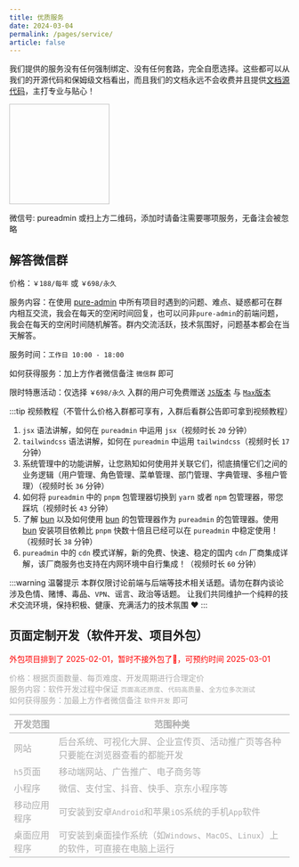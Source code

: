 ```yaml
---
title: 优质服务
date: 2024-03-04
permalink: /pages/service/
article: false
---
```


我们提供的服务没有任何强制绑定、没有任何套路，完全自愿选择。这些都可以从我们的开源代码和保姆级文档看出，而且我们的文档永远不会收费并且提供[文档源代码](https://github.com/pure-admin/pure-admin-doc)，主打专业与贴心！

<img :src="$withBase('/img/support/addWx.jpg')" width="180px" height="180px" />

微信号: pureadmin 或扫上方二维码，添加时请备注需要哪项服务，无备注会被忽略

## 解答微信群

价格：`￥188/每年` 或 `￥698/永久`

服务内容：在使用 [pure-admin](https://github.com/pure-admin) 中所有项目时遇到的问题、难点、疑惑都可在群内相互交流，我会在每天的空闲时间回复，也可以问非`pure-admin`的前端问题，我会在每天的空闲时间随机解答。群内交流活跃，技术氛围好，问题基本都会在当天解答。

服务时间：`工作日 10:00 - 18:00`

如何获得服务：加上方作者微信备注 `微信群` 即可

限时特惠活动：仅选择 `￥698/永久` 入群的用户可免费赠送 [`JS`版本](https://pure-admin.github.io/pure-admin-doc/pages/js/) 与 [`Max`版本](https://pure-admin.github.io/pure-admin-doc/pages/max/)

:::tip 视频教程（不管什么价格入群都可享有，入群后看群公告即可拿到视频教程）

1. `jsx` 语法讲解，如何在 `pureadmin` 中运用 `jsx`（视频时长 `20` 分钟）
2. `tailwindcss` 语法讲解，如何在 `pureadmin` 中运用 `tailwindcss`（视频时长 `17` 分钟）
3. 系统管理中的功能讲解，让您熟知如何使用并关联它们，彻底搞懂它们之间的业务逻辑（用户管理、角色管理、菜单管理、部门管理、字典管理、多租户管理）（视频时长 `36` 分钟）
4. 如何将 `pureadmin` 中的 `pnpm` 包管理器切换到 `yarn` 或者 `npm` 包管理器，带您踩坑（视频时长 `43` 分钟）
5. 了解 [bun](https://bun.sh/) 以及如何使用 [bun](https://bun.sh/docs/cli/install) 的包管理器作为 `pureadmin` 的包管理器。使用 [bun](https://bun.sh/docs/cli/install) 安装项目依赖比 `pnpm` 快数十倍且已经可以在 `pureadmin` 中稳定使用！（视频时长 `38` 分钟）
6. `pureadmin` 中的 `cdn` 模式详解，新的免费、快速、稳定的国内 `cdn` 厂商集成详解，该厂商服务也支持在内网环境中自行集成！（视频时长 `60` 分钟）

:::warning 温馨提示
本群仅限讨论前端与后端等技术相关话题。请勿在群内谈论涉及色情、赌博、毒品、`VPN`、谣言、政治等话题。
让我们共同维护一个纯粹的技术交流环境，保持积极、健康、充满活力的技术氛围 ❤️
:::

## 页面定制开发（软件开发、项目外包）

<p style='color: red'>外包项目排到了 2025-02-01，暂时不接外包了🙏，可预约时间 2025-03-01</p>

<div class='bottom-content'>

价格：根据页面数量、每页难度、开发周期进行合理定价  
服务内容：软件开发过程中保证 `页面高还原度`、`代码高质量`、`全方位多次测试`  
如何获得服务：加最上方作者微信备注 `软件开发` 即可

| **开发范围** | **范围种类**                                                                      |
| ------------ | --------------------------------------------------------------------------------- |
| 网站         | 后台系统、可视化大屏、企业宣传页、活动推广页等各种只要能在浏览器查看的都能开发    |
| `h5`页面     | 移动端网站、广告推广、电子商务等                                                  |
| 小程序       | 微信、支付宝、抖音、快手、京东小程序等                                            |
| 移动应用程序 | 可安装到安卓`Android`和苹果`iOS`系统的手机`App`软件                               |
| 桌面应用程序 | 可安装到桌面操作系统（如`Windows`、`MacOS`、`Linux`）上的软件，可直接在电脑上运行 |

</div>

<style scoped>
.bottom-content {
  opacity: 0.35;
  transition: opacity 0.45s cubic-bezier(0.175, 0.885, 0.42, 1.31);
}
.bottom-content:hover {
  opacity: 1;
}
</style>
